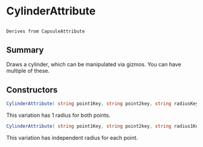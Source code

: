 # CylinderAttribute

## 
```c#
Derives from CapsuleAttribute
```

## Summary

Draws a cylinder, which can be manipulated via gizmos. You can have multiple of these.
## Constructors

```c#
CylinderAttribute( string point1Key, string point2key, string radiusKey) 
```
This variation has 1 radius for both points.
```c#
CylinderAttribute( string point1Key, string point2key, string radius1Key, string radius2Key) 
```
This variation has independent radius for each point.
